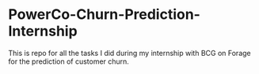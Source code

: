 # PowerCo-Churn-Prediction-Internship
This is repo for all the tasks I did during my internship with BCG on Forage for the prediction of customer churn.
